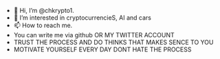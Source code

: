 - 👋 Hi, I’m @chkrypto1.
- 👀 I’m interested in cryptocurrencieS, AI and cars
- 📫 How to reach me.
- You can write me via github OR MY TWITTER ACCOUNT
- TRUST THE PROCESS AND DO THINKS THAT MAKES SENCE TO YOU
- MOTIVATE YOURSELF EVERY DAY 
DONT HATE THE PROCESS

